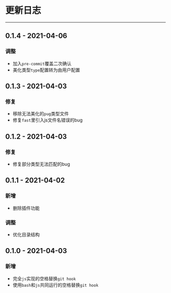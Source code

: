 # 更新日志

---

## 0.1.4 - 2021-04-06

### 调整

- 加入`pre-commit`覆盖二次确认
- 美化类型`type`配置转为由用户配置

## 0.1.3 - 2021-04-03

### 修复

- 移除无法美化的`pug`类型文件
- 修复`fast`里引入js文件名错误的bug

## 0.1.2 - 2021-04-03

### 修复

- 修复部分类型无法匹配的bug

## 0.1.1 - 2021-04-02

### 新增

- 删除插件功能

### 调整

- 优化目录结构

## 0.1.0 - 2021-04-03

### 新增

- 完全`js`实现的空格替换`git hook`
- 使用`bash`和`js`共同运行的空格替换`git hook`
